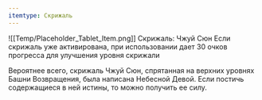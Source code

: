 ```yaml
---
itemtype: Скрижаль
---
```

![[Temp/Placeholder_Tablet_Item.png]]
Скрижаль: Чжуй Сюн
Если скрижаль уже активирована, при использовании дает 30 очков прогресса для улучшения уровня скрижали

Вероятнее всего, скрижаль Чжуй Сюн, спрятанная на верхних уровнях Башни Возвращения, была написана Небесной Девой. Если постичь содержащиеся в ней истины, то можно получить ее силу.
